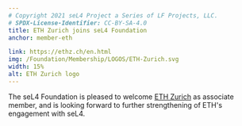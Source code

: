 ```yaml
---
# Copyright 2021 seL4 Project a Series of LF Projects, LLC.
# SPDX-License-Identifier: CC-BY-SA-4.0
title: ETH Zurich joins seL4 Foundation
anchor: member-eth

link: https://ethz.ch/en.html
img: /Foundation/Membership/LOGOS/ETH-Zurich.svg
width: 15%
alt: ETH Zurich logo
---
```


The seL4 Foundation is pleased to welcome [ETH Zurich](https://ethz.ch/en.html)
as associate member, and is looking forward to further strengthening of ETH's
engagement with seL4.
